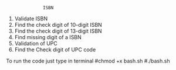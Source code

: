                   ISBN
1. Validate ISBN
2. Find the check digit of 10-digit ISBN
3. Find the check digit of 13-digit ISBN
4. Find missing digit of a ISBN
5. Validation of UPC
6. Find the Check digit of UPC code

To run the code just type in terminal 
#chmod +x bash.sh
#./bash.sh

